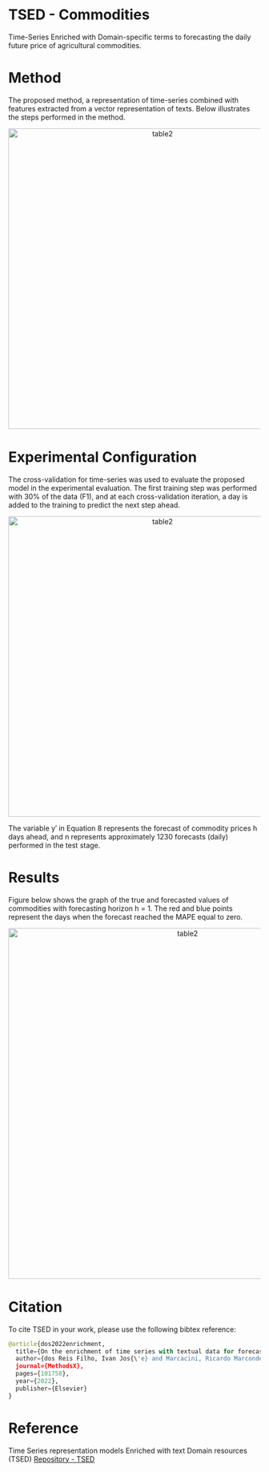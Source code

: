 # TSED - Commodities

Time-Series Enriched with Domain-specific terms to forecasting the daily future price of agricultural commodities.

# Method

The proposed method, a representation of time-series combined with features extracted from a vector representation of texts. Below illustrates the steps performed in the method.

<p align="center">
  <img src="https://ars.els-cdn.com/content/image/1-s2.0-S2215016122001388-ga1_lrg.jpg" width="600px" alt="table2"/>
</p>

# Experimental Configuration

The cross-validation for time-series was used to evaluate the proposed model in the experimental evaluation. The first training step was performed with 30% of the data (F1), and at each cross-validation iteration, a day is added to the training to predict the next step ahead.

<p align="center">
  <img src="https://ars.els-cdn.com/content/image/1-s2.0-S2215016122001388-gr3_lrg.jpg" width="600px" alt="table2"/>
</p>

The variable y′ in Equation 8 represents the forecast of commodity prices h days ahead, and n represents approximately 1230 forecasts (daily) performed in the test stage.

# Results

Figure below shows the graph of the true and forecasted values of commodities with forecasting horizon h = 1. The red and blue points represent the days when the forecast reached the MAPE equal to zero. 

<p align="center">
  <img src="https://ars.els-cdn.com/content/image/1-s2.0-S2215016122001388-gr4_lrg.jpg" width="700px" alt="table2"/>
</p>

# Citation

To cite TSED in your work, please use the following bibtex reference:

```python
@article{dos2022enrichment,
  title={On the enrichment of time series with textual data for forecasting agricultural commodity prices},
  author={dos Reis Filho, Ivan Jos{\'e} and Marcacini, Ricardo Marcondes and Rezende, Solange Oliveira},
  journal={MethodsX},
  pages={101758},
  year={2022},
  publisher={Elsevier}
}
```

# Reference

Time Series representation models Enriched with text Domain resources (TSED)
[Repository - TSED](https://github.com/ivanfilhoreis/tsed)

